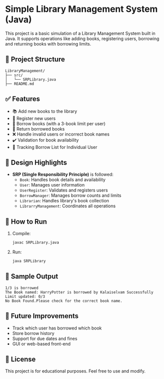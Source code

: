 
# Simple Library Management System (Java)

This project is a basic simulation of a Library Management System built in Java. It supports operations like adding books, registering users, borrowing and returning books with borrowing limits.

## 📂 Project Structure

```
LibraryManagement/
├── src/
│   └── SRPLibrary.java
├── README.md
```

## ✅ Features

- 📚 Add new books to the library
- 👥 Register new users
- 📖 Borrow books (with a 3-book limit per user)
- 🔁 Return borrowed books
- ❌ Handle invalid users or incorrect book names
- ✔️ Validation for book availability
- 📖 Tracking Borrow List for Individual User

## 🧠 Design Highlights

- **SRP (Single Responsibility Principle)** is followed:
  - `Book`: Handles book details and availability
  - `User`: Manages user information
  - `UserRegister`: Validates and registers users
  - `BorrowManager`: Manages borrow counts and limits
  - `Librarian`: Handles library's book collection
  - `LibrarryManagement`: Coordinates all operations

## 🚀 How to Run

1. Compile:
    ```bash
    javac SRPLibrary.java
    ```

2. Run:
    ```bash
    java SRPLibrary
    ```

## 📌 Sample Output

```text
1/3 is borrowed
The Book named: HarryPotter is borrowed by Kalaiselvam Successfully
Limit updated: 0/3
No Book Found.Please check for the correct book name.
```

## 🔧 Future Improvements

- Track which user has borrowed which book
- Store borrow history
- Support for due dates and fines
- GUI or web-based front-end

## 📄 License

This project is for educational purposes. Feel free to use and modify.
